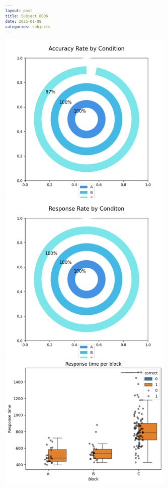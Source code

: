 ```yaml
---
layout: post
title: Subject 8006
date: 2025-01-08
categories: subjects
---
```


![](data/8006/run-14/8006_accuracy_rate.png)
![](data/8006/run-14/8006_response_rate.png)
![](data/8006/run-14/8006_rt.png)
